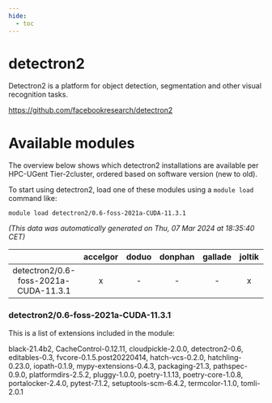 ```yaml
---
hide:
  - toc
---
```


detectron2
==========


Detectron2 is a platform for object detection, segmentation and other visual recognition tasks.

https://github.com/facebookresearch/detectron2
# Available modules


The overview below shows which detectron2 installations are available per HPC-UGent Tier-2cluster, ordered based on software version (new to old).

To start using detectron2, load one of these modules using a `module load` command like:

```shell
module load detectron2/0.6-foss-2021a-CUDA-11.3.1
```

*(This data was automatically generated on Thu, 07 Mar 2024 at 18:35:40 CET)*  

| |accelgor|doduo|donphan|gallade|joltik|skitty|
| :---: | :---: | :---: | :---: | :---: | :---: | :---: |
|detectron2/0.6-foss-2021a-CUDA-11.3.1|x|-|-|-|x|-|


### detectron2/0.6-foss-2021a-CUDA-11.3.1

This is a list of extensions included in the module:

black-21.4b2, CacheControl-0.12.11, cloudpickle-2.0.0, detectron2-0.6, editables-0.3, fvcore-0.1.5.post20220414, hatch-vcs-0.2.0, hatchling-0.23.0, iopath-0.1.9, mypy-extensions-0.4.3, packaging-21.3, pathspec-0.9.0, platformdirs-2.5.2, pluggy-1.0.0, poetry-1.1.13, poetry-core-1.0.8, portalocker-2.4.0, pytest-7.1.2, setuptools-scm-6.4.2, termcolor-1.1.0, tomli-2.0.1